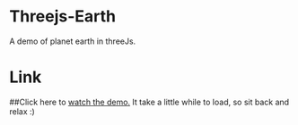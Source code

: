 # Threejs-Earth

A demo of planet earth in threeJs.

# Link

##Click here to [watch the demo.](http://karan1276.github.io/Threejs-Earth/earth.html) 
It take a little while to load, so sit back and relax :)
